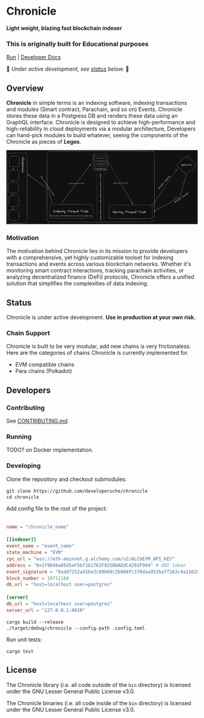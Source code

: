 # Chronicle

**Light weight, blazing fast blockchain indexer**

### This is originally built for Educational purposes

[Run](#running) | [Developer Docs](./docs)

🚧 *Under active development, see [status](#status) below.* 🚧

## Overview
**Chronicle** in simple terms is an indexing software, indexing transactions and modules (Smart contract, Parachain, and so on) Events. Chronicle stores these data in a Postgress DB and renders these data using an GraphQL interface. Chronicle is designed to achieve high-performance and high-reliability in cloud deployments via a modular architecture, Developers can hand-pick modules to build whatever, seeing the components of the Chronicle as pieces of **Legos**.

![Chronicle architecture](https://github.com/developeruche/chronicle/blob/main/docs/assets/chronicles.png)


### Motivation

The motivation behind Chronicle lies in its mission to provide developers with a comprehensive, yet highly customizable toolset for indexing transactions and events across various blockchain networks. Whether it's monitoring smart contract interactions, tracking parachain activities, or analyzing decentralized finance (DeFi) protocols, Chronicle offers a unified solution that simplifies the complexities of data indexing.

## Status

Chronicle is under active development.
**Use in production at your own risk.**


### Chain Support
Chronicle is built to be very modular, add new chains is very frictionaless. Here are the categories of chains Chronicle is currently implemented for.

* EVM compatible chains
* Para chains (Polkadot)


## Developers

### Contributing

See [CONTRIBUTING.md](CONTRIBUTING.md).

### Running

TODO? on Docker implementation.

### Developing

Clone the repository and checkout submodules:
```
git clone https://github.com/developeruche/chronicle
cd chronicle
```

Add config file to the root of the project:
```toml

name = "chronicle_name"

[[indexer]]
event_name = "event_name"
state_machine = "EVM"
rpc_url = "wss://eth-mainnet.g.alchemy.com/v2/ALCHEYM_API_KEY"
address = "0x1f9840a85d5aF5bf1D1762F925BDADdC4201F984" # UNI token
event_signature = "0xddf252ad1be2c89b69c2b068fc378daa952ba7f163c4a11628f55a4df523b3ef" # Transfer(address,address,uint256)
block_number = 19711184
db_url = "host=localhost user=postgres"

[server]
db_url = "host=localhost user=postgres"
server_url = "127.0.0.1:8010"

```

```
cargo build --release
./target/debug/chronicle --config-path .config.toml
```

Run unit tests:
```
cargo test
```


## License

The Chronicle library (i.e. all code outside of the `bin` directory) is licensed under the GNU Lesser General Public License v3.0.

The Chronicle binaries (i.e. all code inside of the `bin` directory) is licensed under the GNU Lesser General Public License v3.0.
